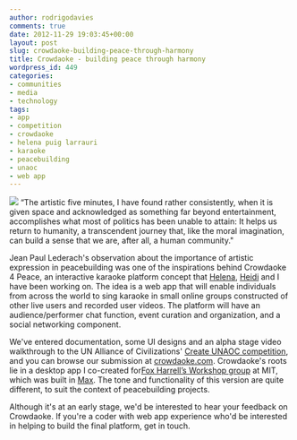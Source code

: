 ```yaml
---
author: rodrigodavies
comments: true
date: 2012-11-29 19:03:45+00:00
layout: post
slug: crowdaoke-building-peace-through-harmony
title: Crowdaoke - building peace through harmony
wordpress_id: 449
categories:
- communities
- media
- technology
tags:
- app
- competition
- crowdaoke
- helena puig larrauri
- karaoke
- peacebuilding
- unaoc
- web app
---
```


[![](http://rodrigodavies.com/blog/wp-content/uploads/2012/11/selector-580x362.png)](http://rodrigodavies.com/blog/wp-content/uploads/2012/11/selector.png)
“The artistic five minutes, I have found rather consistently, when it is given space and acknowledged as something far beyond entertainment, accomplishes what most of politics has been unable to attain: It helps us return to humanity, a transcendent journey that, like the moral imagination, can build a sense that we are, after all, a human community."

Jean Paul Lederach's observation about the importance of artistic expression in peacebuilding was one of the inspirations behind Crowdaoke 4 Peace, an interactive karaoke platform concept that [Helena](http://letthemtalk.org), [Heidi](http://keepingitcurious.blogspot.com) and I have been working on. The idea is a web app that will enable individuals from across the world to sing karaoke in small online groups constructed of other live users and recorded user videos. The platform will have an audience/performer chat function, event curation and organization, and a social networking component.

We've entered documentation, some UI designs and an alpha stage video walkthrough to the UN Alliance of Civilizations' [Create UNAOC competition](http://www.unaoc.org/create/), and you can browse our submission at [crowdaoke.com](http://www.crowdaoke.com). Crowdaoke's roots lie in a desktop app I co-created for[Fox Harrell’s Workshop group](http://student.mit.edu/catalog/mCMSa.html#CMS.950) at MIT, which was built in [Max](http://cycling74.com/products/max/). The tone and functionality of this version are quite different, to suit the context of peacebuilding projects. 

Although it's at an early stage, we'd be interested to hear your feedback on Crowdaoke. If you're a coder with web app experience who'd be interested in helping to build the final platform, get in touch.
